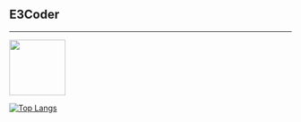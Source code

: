 ## E3Coder

---

<div id="header">
  <img src="https://media.giphy.com/media/M9gbBd9nbDrOTu1Mqx/giphy.gif" width="100"/>
</div>

[![Top Langs](https://github-readme-stats.vercel.app/api/top-langs/?username=knonE3&layout=donut)](https://github.com/knonE3/github-readme-stats)
